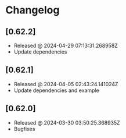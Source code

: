 # Changelog

## [0.62.2]

- Released @ 2024-04-29 07:13:31.268958Z
- Update dependencies

## [0.62.1]

- Released @ 2024-04-05 02:43:24.141024Z
- Update dependencies and example

## [0.62.0]

- Released @ 2024-03-30 03:50:25.368935Z
- Bugfixes
